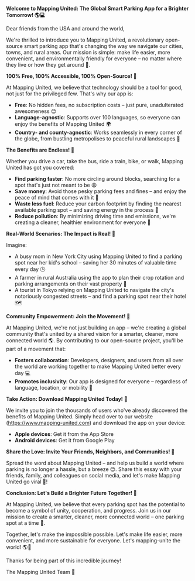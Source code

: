 **Welcome to Mapping United: The Global Smart Parking App for a Brighter Tomorrow! 🌎💻**

Dear friends from the USA and around the world,

We're thrilled to introduce you to Mapping United, a revolutionary open-source smart parking app that's changing the way we navigate our cities, towns, and rural areas. Our mission is simple: make life easier, more convenient, and environmentally friendly for everyone – no matter where they live or how they get around 🌟.

**100% Free, 100% Accessible, 100% Open-Source! 🎉**

At Mapping United, we believe that technology should be a tool for good, not just for the privileged few. That's why our app is:

* **Free**: No hidden fees, no subscription costs – just pure, unadulterated awesomeness 😊
* **Language-agnostic**: Supports over 100 languages, so everyone can enjoy the benefits of Mapping United 🌍
* **Country- and county-agnostic**: Works seamlessly in every corner of the globe, from bustling metropolises to peaceful rural landscapes 🌄

**The Benefits are Endless! 💖**

Whether you drive a car, take the bus, ride a train, bike, or walk, Mapping United has got you covered:

* **Find parking faster**: No more circling around blocks, searching for a spot that's just not meant to be 😩
* **Save money**: Avoid those pesky parking fees and fines – and enjoy the peace of mind that comes with it 💸
* **Waste less fuel**: Reduce your carbon footprint by finding the nearest available parking spot – and saving energy in the process 🚀
* **Reduce pollution**: By minimizing driving time and emissions, we're creating a cleaner, healthier environment for everyone 🌿

**Real-World Scenarios: The Impact is Real! 💪**

Imagine:

* A busy mom in New York City using Mapping United to find a parking spot near her kid's school – saving her 30 minutes of valuable time every day 🕒
* A farmer in rural Australia using the app to plan their crop rotation and parking arrangements on their vast property 🌾
* A tourist in Tokyo relying on Mapping United to navigate the city's notoriously congested streets – and find a parking spot near their hotel 🗺️

**Community Empowerment: Join the Movement! 🌈**

At Mapping United, we're not just building an app – we're creating a global community that's united by a shared vision for a smarter, cleaner, more connected world 🌎. By contributing to our open-source project, you'll be part of a movement that:

* **Fosters collaboration**: Developers, designers, and users from all over the world are working together to make Mapping United better every day 💻
* **Promotes inclusivity**: Our app is designed for everyone – regardless of language, location, or mobility 🌈

**Take Action: Download Mapping United Today! 📱**

We invite you to join the thousands of users who've already discovered the benefits of Mapping United. Simply head over to our website (https://www.mapping-united.com) and download the app on your device:

* **Apple devices**: Get it from the App Store
* **Android devices**: Get it from Google Play

**Share the Love: Invite Your Friends, Neighbors, and Communities! 🤝**

Spread the word about Mapping United – and help us build a world where parking is no longer a hassle, but a breeze 😊. Share this essay with your friends, family, and colleagues on social media, and let's make Mapping United go viral 🚀!

**Conclusion: Let's Build a Brighter Future Together! 🌟**

At Mapping United, we believe that every parking spot has the potential to become a symbol of unity, cooperation, and progress. Join us in our mission to create a smarter, cleaner, more connected world – one parking spot at a time 💖.

Together, let's make the impossible possible. Let's make life easier, more convenient, and more sustainable for everyone. Let's mapping-unite the world! 🌎💪

Thanks for being part of this incredible journey!

The Mapping United Team 🙏